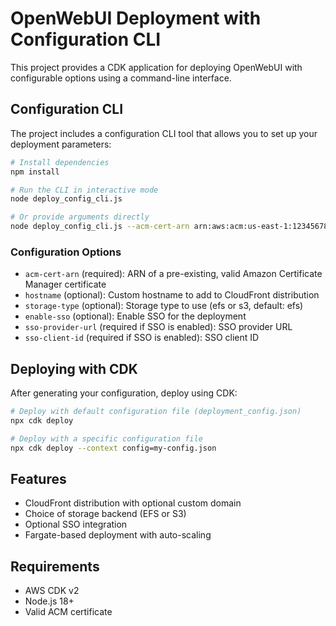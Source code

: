# OpenWebUI Deployment with Configuration CLI

This project provides a CDK application for deploying OpenWebUI with configurable options using a command-line interface.

## Configuration CLI

The project includes a configuration CLI tool that allows you to set up your deployment parameters:

```bash
# Install dependencies
npm install

# Run the CLI in interactive mode
node deploy_config_cli.js

# Or provide arguments directly
node deploy_config_cli.js --acm-cert-arn arn:aws:acm:us-east-1:123456789012:certificate/abcd1234 --hostname example.com --storage-type s3 --enable-sso --sso-provider-url https://sso.example.com --sso-client-id client123
```

### Configuration Options

- `acm-cert-arn` (required): ARN of a pre-existing, valid Amazon Certificate Manager certificate
- `hostname` (optional): Custom hostname to add to CloudFront distribution
- `storage-type` (optional): Storage type to use (efs or s3, default: efs)
- `enable-sso` (optional): Enable SSO for the deployment
- `sso-provider-url` (required if SSO is enabled): SSO provider URL
- `sso-client-id` (required if SSO is enabled): SSO client ID

## Deploying with CDK

After generating your configuration, deploy using CDK:

```bash
# Deploy with default configuration file (deployment_config.json)
npx cdk deploy

# Deploy with a specific configuration file
npx cdk deploy --context config=my-config.json
```

## Features

- CloudFront distribution with optional custom domain
- Choice of storage backend (EFS or S3)
- Optional SSO integration
- Fargate-based deployment with auto-scaling

## Requirements

- AWS CDK v2
- Node.js 18+
- Valid ACM certificate